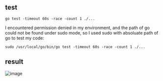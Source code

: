 ## test
```
go test -timeout 60s -race -count 1 ./...
```
I encountered permission denied in my environment, and the path of go could not be found under sudo mode, so I used sudo with absoluate path of go to test my code:
```
sudo /usr/local/go/bin/go test -timeout 60s -race -count 1 ./...
```

## result
![image](https://github.com/yaoyao0103/raft/assets/76504560/5ffebdb1-4f13-4934-9f16-855de2926be5)

